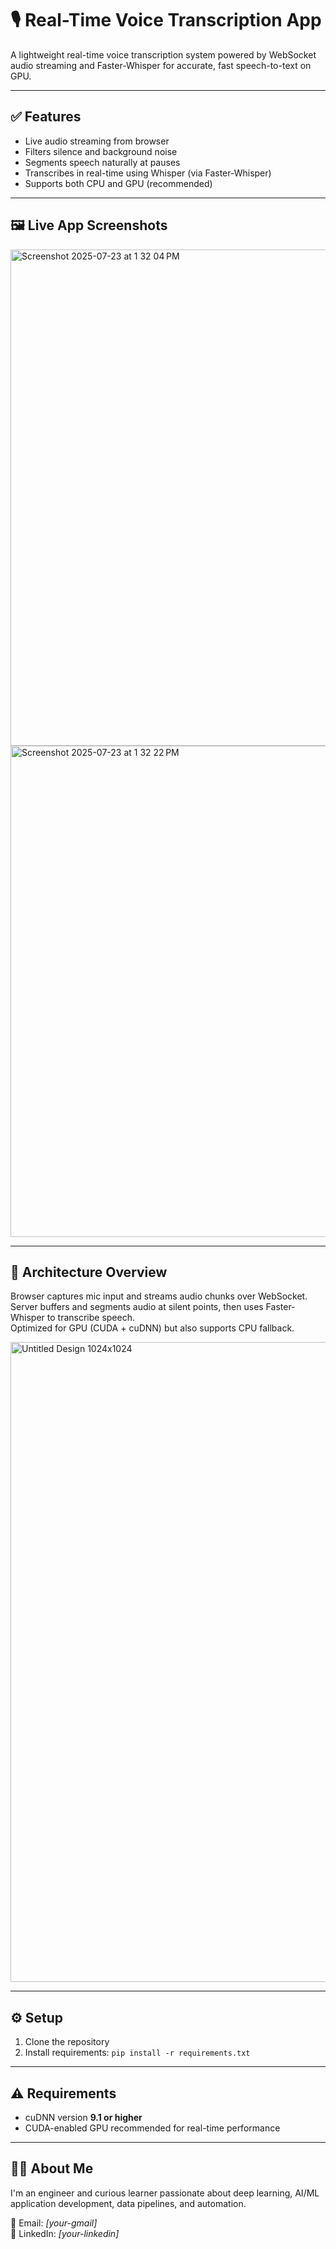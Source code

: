 # 🎙️ Real-Time Voice Transcription App

A lightweight real-time voice transcription system powered by WebSocket audio streaming and Faster-Whisper for accurate, fast speech-to-text on GPU.

---

## ✅ Features

- Live audio streaming from browser
- Filters silence and background noise
- Segments speech naturally at pauses
- Transcribes in real-time using Whisper (via Faster-Whisper)
- Supports both CPU and GPU (recommended)

---

## 🖼️ Live App Screenshots  

<img width="1387" height="794" alt="Screenshot 2025-07-23 at 1 32 04 PM" src="https://github.com/user-attachments/assets/f8868990-7d19-4784-9839-4a234f56d443" />
<img width="1358" height="786" alt="Screenshot 2025-07-23 at 1 32 22 PM" src="https://github.com/user-attachments/assets/8250170a-bdb7-484e-a7d0-368c4c34f75e" />


---

## 🧠 Architecture Overview

Browser captures mic input and streams audio chunks over WebSocket.  
Server buffers and segments audio at silent points, then uses Faster-Whisper to transcribe speech.  
Optimized for GPU (CUDA + cuDNN) but also supports CPU fallback.

<img width="1024" height="1024" alt="Untitled Design 1024x1024" src="https://github.com/user-attachments/assets/a0759297-cf56-4dea-9ef7-0416b2ca8dd0" />


---

## ⚙️ Setup

1. Clone the repository  
2. Install requirements: `pip install -r requirements.txt`  

---

## ⚠️ Requirements

- cuDNN version **9.1 or higher**
- CUDA-enabled GPU recommended for real-time performance

---

## 👨‍💻 About Me

I'm an engineer and curious learner passionate about deep learning, AI/ML application development, data pipelines, and automation.

📧 Email: *[your-gmail]*  
🔗 LinkedIn: *[your-linkedin]*  
